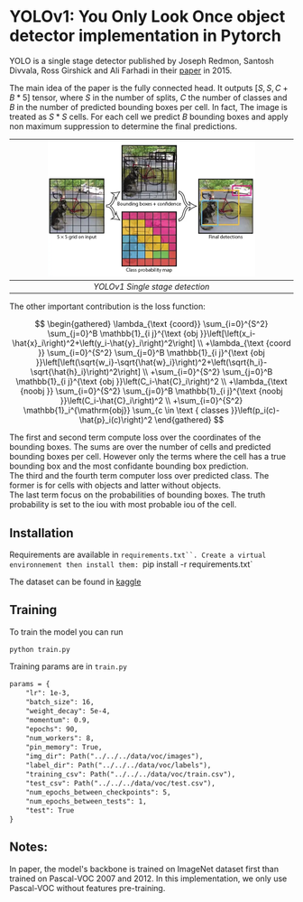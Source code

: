 # YOLOv1: You Only Look Once object detector implementation in Pytorch

YOLO is a single stage detector published by Joseph Redmon, Santosh Divvala, Ross Girshick and Ali Farhadi in their [paper](https://arxiv.org/abs/1506.02640) in 2015.

The main idea of the paper is the fully connected head. It outputs $[S,S,C+B*5]$ tensor, where $S$ in the number of splits, $C$ the number of classes and $B$ in the number of predicted bounding boxes per cell. In fact, The image is treated as $S*S$ cells. For each cell we predict $B$ bounding boxes and apply non maximum suppression to determine the final predictions.

<div align="center">

| <img width="75%" src="yolov1-cells.webp"> | 
|:--:| 
| *YOLOv1 Single stage detection* |
</div>


The other important contribution is the loss function:


$$
\begin{gathered}
\lambda_{\text {coord}} \sum_{i=0}^{S^2} \sum_{j=0}^B \mathbb{1}_{i j}^{\text {obj }}\left[\left(x_i-\hat{x}_i\right)^2+\left(y_i-\hat{y}_i\right)^2\right] \\
+\lambda_{\text {coord }} \sum_{i=0}^{S^2} \sum_{j=0}^B \mathbb{1}_{i j}^{\text {obj }}\left[\left(\sqrt{w_i}-\sqrt{\hat{w}_i}\right)^2+\left(\sqrt{h_i}-\sqrt{\hat{h}_i}\right)^2\right] \\
+\sum_{i=0}^{S^2} \sum_{j=0}^B \mathbb{1}_{i j}^{\text {obj }}\left(C_i-\hat{C}_i\right)^2 \\
+\lambda_{\text {noobj }} \sum_{i=0}^{S^2} \sum_{j=0}^B \mathbb{1}_{i j}^{\text {noobj }}\left(C_i-\hat{C}_i\right)^2 \\
+\sum_{i=0}^{S^2} \mathbb{1}_i^{\mathrm{obj}} \sum_{c \in \text { classes }}\left(p_i(c)-\hat{p}_i(c)\right)^2
\end{gathered}
$$

The first and second term compute loss over the coordinates of the bounding boxes. The sums are over the number of cells and predicted bounding boxes per cell. However only the terms where the cell has a true bounding box and the most confidante bounding box prediction.  
The third and the fourth term computer loss over predicted class. The former is for cells with objects and latter without objects.  
The last term focus on the probabilities of bounding boxes. The truth probability is set to the iou with most probable iou of the cell.  

## Installation

Requirements are available in `requirements.txt``. Create a virtual environnement then install them:
`pip install -r requirements.txt`

The dataset can be found in [kaggle](https://www.kaggle.com/dataset/734b7bcb7ef13a045cbdd007a3c19874c2586ed0b02b4afc86126e89d00af8d2)

## Training

To train the model you can run 

```
python train.py
```

Training params are in `train.py`

```    
params = {
    "lr": 1e-3,
    "batch_size": 16,
    "weight_decay": 5e-4,
    "momentum": 0.9,
    "epochs": 90,
    "num_workers": 8,
    "pin_memory": True,
    "img_dir": Path("../../../data/voc/images"),
    "label_dir": Path("../../../data/voc/labels"),
    "training_csv": Path("../../../data/voc/train.csv"),
    "test_csv": Path("../../../data/voc/test.csv"),
    "num_epochs_between_checkpoints": 5,
    "num_epochs_between_tests": 1,
    "test": True
}
```

## Notes:
In paper, the model's backbone is trained on ImageNet dataset first than trained on Pascal-VOC 2007 and 2012. In this implementation, we only use Pascal-VOC without features pre-training.




